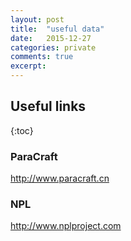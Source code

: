 ```yaml
---
layout: post
title:  "useful data"
date:   2015-12-27
categories: private
comments: true
excerpt: 
---
```


## Useful links 
{:toc}

### ParaCraft
http://www.paracraft.cn

### NPL

http://www.nplproject.com
